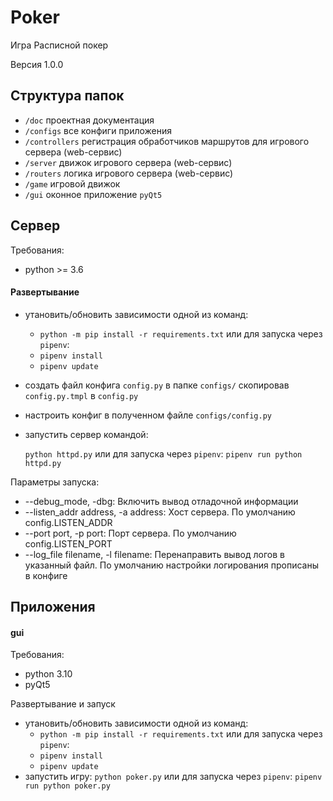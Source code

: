﻿# Poker
Игра Расписной покер

Версия 1.0.0

## Структура папок

* `/doc` проектная документация
* `/configs` все конфиги приложения
* `/controllers` регистрация обработчиков маршрутов для игрового сервера (web-сервис)
* `/server` движок игрового сервера (web-сервис)
* `/routers` логика игрового сервера (web-сервис)
* `/game` игровой движок
* `/gui` оконное приложение `pyQt5`

## Сервер

Требования:
* python >= 3.6

#### Развертывание

* утановить/обновить зависимости одной из команд:
  * `python -m pip install -r requirements.txt`
  или для запуска через `pipenv`:
  * `pipenv install`
  * `pipenv update`
* создать файл конфига `config.py` в папке `configs/` скопировав `config.py.tmpl` в `config.py`
* настроить конфиг в полученном файле `configs/config.py`
* запустить сервер командой:

  `python httpd.py`
  или для запуска через `pipenv`:
  `pipenv run python httpd.py`
  
Параметры запуска:
* --debug_mode, -dbg: Включить вывод отладочной информации
* --listen_addr address, -a address: Хост сервера. По умолчанию config.LISTEN_ADDR
* --port port, -p port: Порт сервера. По умолчанию config.LISTEN_PORT
* --log_file filename, -l filename: Перенаправить вывод логов в указанный файл.
По умолчанию настройки логирования прописаны в конфиге

## Приложения

#### gui

Требования:
* python 3.10
* pyQt5

Развертывание и запуск

* утановить/обновить зависимости одной из команд:
  * `python -m pip install -r requirements.txt`
  или для запуска через `pipenv`:
  * `pipenv install`
  * `pipenv update`
* запустить игру:
  `python poker.py`
  или для запуска через `pipenv`:
  `pipenv run python poker.py`
